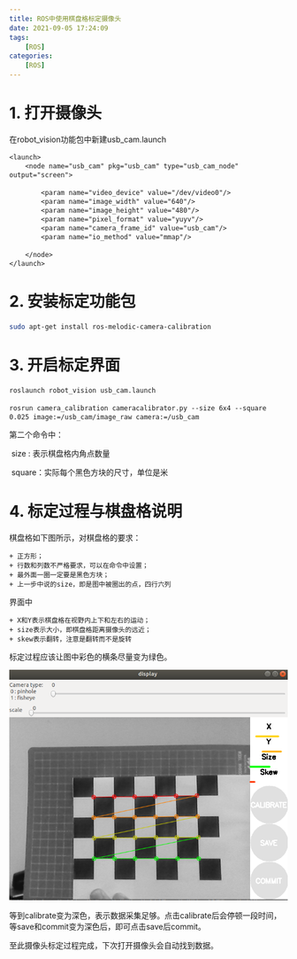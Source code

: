```yaml
---
title: ROS中使用棋盘格标定摄像头
date: 2021-09-05 17:24:09
tags: 
    [ROS] 
categories: 
    [ROS]
---
```


# 1. 打开摄像头

在robot_vision功能包中新建usb_cam.launch

```launch
<launch>
    <node name="usb_cam" pkg="usb_cam" type="usb_cam_node" output="screen">

        <param name="video_device" value="/dev/video0"/>
        <param name="image_width" value="640"/>
        <param name="image_height" value="480"/>
        <param name="pixel_format" value="yuyv"/>
        <param name="camera_frame_id" value="usb_cam"/>
        <param name="io_method" value="mmap"/>

    </node>
</launch>
```

# 2. 安装标定功能包

```bash
sudo apt-get install ros-melodic-camera-calibration
```



# 3. 开启标定界面

```bahs
roslaunch robot_vision usb_cam.launch

rosrun camera_calibration cameracalibrator.py --size 6x4 --square 0.025 image:=/usb_cam/image_raw camera:=/usb_cam
```

第二个命令中：

​	size : 表示棋盘格内角点数量

​	square：实际每个黑色方块的尺寸，单位是米

# 4. 标定过程与棋盘格说明

棋盘格如下图所示，对棋盘格的要求：

	+ 正方形；
	+ 行数和列数不严格要求，可以在命令中设置；
	+ 最外面一圈一定要是黑色方块；
	+ 上一步中说的size，即是图中被圈出的点，四行六列

界面中

	+ X和Y表示棋盘格在视野内上下和左右的运动；
	+ size表示大小，即棋盘格距离摄像头的远近；
	+ skew表示翻转，注意是翻转而不是旋转

标定过程应该让图中彩色的横条尽量变为绿色。

![01](ROS中使用棋盘格标定摄像头/01.png)



等到calibrate变为深色，表示数据采集足够。点击calibrate后会停顿一段时间，等save和commit变为深色后，即可点击save后commit。

至此摄像头标定过程完成，下次打开摄像头会自动找到数据。

